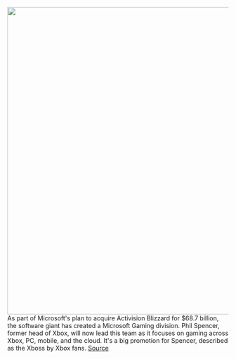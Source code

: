 <img src='https://cdn.vox-cdn.com/thumbor/QfdFrYma5e5SNpDhgwK42KJ3hso=/0x0:3200x2133/1200x800/filters:focal(1344x811:1856x1323)/cdn.vox-cdn.com/uploads/chorus_image/image/70403710/philspencer2.0.0.jpg' width='700px' /><br/>
As part of Microsoft's plan to acquire Activision Blizzard for $68.7 billion, the software giant has created a Microsoft Gaming division. Phil Spencer, former head of Xbox, will now lead this team as it focuses on gaming across Xbox, PC, mobile, and the cloud. It's a big promotion for Spencer, described as the Xboss by Xbox fans.
<a href='https://www.theverge.com/2022/1/18/22889393/microsoft-gaming-ceo-phil-spencer-activision-blizzard-email'> Source <a/>